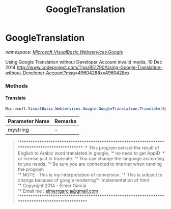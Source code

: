 ﻿---
title: GoogleTranslation
---

# GoogleTranslation
_namespace: [Microsoft.VisualBasic.Webservices.Google](N-Microsoft.VisualBasic.Webservices.Google.html)_

Using Google Translation without Developer Account
 invalid media, 10 Dec 2014
 http://www.codeproject.com/Tips/851790/Using-Google-Translation-without-Developer-Account?msg=4960428#xx4960428xx



### Methods

#### Translate
```csharp
Microsoft.VisualBasic.Webservices.Google.GoogleTranslation.Translate(System.String)
```


|Parameter Name|Remarks|
|--------------|-------|
|mystring|-|

> 
>  '**********************************************************************************************
>  '* This program extract the result of English to Arabic word translated in google, 
>  '* no need to get AppID '* or license just to translate. 
>  '* You can change the language according to you needs.
>  '* Be sure you are connected to internet when running the program                                       
>  '* NOTE : This is my interpretation of conversion. 
>  '* This is subject to change because of google rendering'* implementation of html       
>  '* Copyright 2014 - Elmer Garcia                                                                        
>  '* Email me : elmerrgarcia@gmail.com
>  '************************************************************************************************
>  


